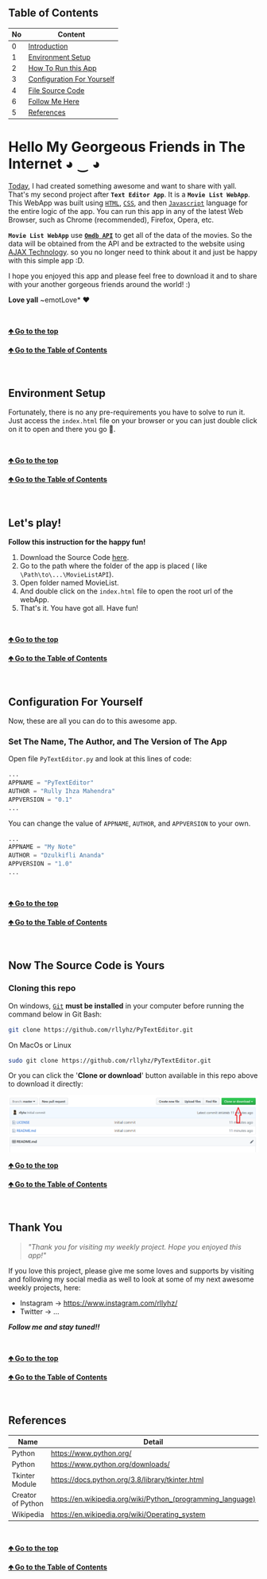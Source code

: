 <a id="table-of-content"></a>
## Table of Contents

| No | Content |
| --- | --- |
| 0 | [Introduction](#introduction) |
| 1 | [Environment Setup](#env-setup) |
| 2 | [How To Run this App](#how-to-run) |
| 3 | [Configuration For Yourself](#configuration) |
| 4 | [File Source Code](#file-source-code) |
| 6 | [Follow Me Here](#follow-me) |
| 5 | [References](#references) |


<a id="introduction"></a>
# Hello My Georgeous Friends in The Internet ◕ ‿ ◕

[Today](# "15 December 2019"), I had created something awesome and want to share with yall. That's my second project after **`Text Editor App`**. It is a **`Movie List WebApp`**. This WebApp was built using [`HTML`](https://en.wikipedia.org/wiki/HTML "HyperText Markup Language"), [`CSS`](https://en.wikipedia.org/wiki/Cascading_Style_Sheets "Cascading Style Sheets"), and then [`Javascript`](https://en.wikipedia.org/wiki/JavaScript "Javascript") language for the entire logic of the app. You can run this app in any of the latest Web Browser, such as Chrome (recommended), Firefox, Opera, etc.

**`Movie List WebApp`** use [**`Omdb API`**](http://www.omdbapi.com/) to get all of the data of the movies. So the data will be obtained from the API and be extracted to the website using [AJAX Technology](https://en.wikipedia.org/wiki/Ajax_(programming)). so you no longer need to think about it and just be happy with this simple app :D.

I hope you enjoyed this app and please feel free to download it and to share with your another gorgeous friends around the world! :)

**Love yall** ~emotLove* ❤ 

<br />

[**🡹 Go to the top**](#introduction)

[**🡹 Go to the Table of Contents**](#table-of-content)

<br />

<a id="env-setup"></a>
## Environment Setup

Fortunately, there is no any pre-requirements you have to solve to run it. Just access the `index.html` file on your browser or you can just double click on it to open and there you go 🎉.

<br />

[**🡹 Go to the top**](#env-setup)

[**🡹 Go to the Table of Contents**](#table-of-content)

<br />


<a id="how-to-run"></a>
## Let's play!

**Follow this instruction for the happy fun!**

1. Download the Source Code [here](#file-source-code "Just Click!").
1. Go to the path where the folder of the app is placed ( like `\Path\to\...\MovieListAPI`).
1. Open folder named MovieList.
1. And double click on the `index.html` file to open the root url of the webApp.
1. That's it. You have got all. Have fun!

<br />

[**🡹 Go to the top**](#how-to-run)

[**🡹 Go to the Table of Contents**](#table-of-content)

<br />


<a id="configuration"></a>
## Configuration For Yourself

Now, these are all you can do to this awesome app.

### Set The Name, The Author, and The Version of The App

Open file `PyTextEditor.py` and look at this lines of code:

```python
...
APPNAME = "PyTextEditor"
AUTHOR = "Rully Ihza Mahendra"
APPVERSION = "0.1"
...
```

You can change the value of `APPNAME`, `AUTHOR`, and `APPVERSION` to your own.

```python
...
APPNAME = "My Note"
AUTHOR = "Dzulkifli Ananda"
APPVERSION = "1.0"
...
```

<br />

[**🡹 Go to the top**](#configuration)

[**🡹 Go to the Table of Contents**](#table-of-content)

<br />


<a id="file-source-code"></a>
## Now The Source Code is Yours

### Cloning this repo

On windows, [`Git`](https://git-scm.com/) **must be installed** in your computer before running the command below in Git Bash:
```bash
git clone https://github.com/rllyhz/PyTextEditor.git
```

On MacOs or Linux
```bash
sudo git clone https://github.com/rllyhz/PyTextEditor.git
```
Or you can click the '**Clone or download**' button available in this repo above to download it directly:

<img src="clone_or_download.png">

<br />

[**🡹 Go to the top**](#file-source-code)

[**🡹 Go to the Table of Contents**](#table-of-content)

<br />


<a id="follow-me"></a>
## Thank You

> _"Thank you for visiting my weekly project. Hope you enjoyed this app!"_

If you love this project, please give me some loves and supports by visiting and following my social media as well to look at some of my next awesome weekly projects, here:
- Instagram -> https://www.instagram.com/rllyhz/
- Twitter -> ...

**_Follow me and stay tuned!!_**

<br />

[**🡹 Go to the top**](#follow-me)

[**🡹 Go to the Table of Contents**](#table-of-content)

<br />


<a id="references"></a>
## References

| Name | Detail |
| --- | --- |
| Python | https://www.python.org/ |
| Python | https://www.python.org/downloads/ |
| Tkinter Module | https://docs.python.org/3.8/library/tkinter.html |
| Creator of Python | https://en.wikipedia.org/wiki/Python_(programming_language) |
| Wikipedia | https://en.wikipedia.org/wiki/Operating_system |

<br />

[**🡹 Go to the top**](#references)

[**🡹 Go to the Table of Contents**](#table-of-content)

<br />

